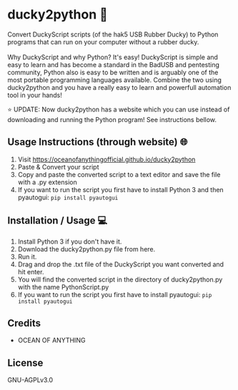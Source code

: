 # ducky2python :snake:
Convert DuckyScript scripts (of the hak5 USB Rubber Ducky) to Python programs that can run on your computer without a rubber ducky.<br /><br />
Why DuckyScript and why Python? It's easy! DuckyScript is simple and easy to learn and has become a standard in the BadUSB and pentesting community, Python also is easy to be written and is arguably one of the most portable programming languages available. Combine the two using ducky2python and you have a really easy to learn and powerfull automation tool in your hands!

 :star: UPDATE: Now ducky2python has a website which you can use instead of downloading and running the Python program! See instructions bellow.

## Usage Instructions (through website) :globe_with_meridians:

1. Visit https://oceanofanythingofficial.github.io/ducky2python
2. Paste & Convert your script
3. Copy and paste the converted script to a text editor and save the file with a .py extension
4. If you want to run the script you first have to install Python 3 and then pyautogui:
```pip install pyautogui```

## Installation / Usage :computer:

1. Install Python 3 if you don't have it.
2. Download the ducky2python.py file from here.
3. Run it.
4. Drag and drop the .txt file of the DuckyScript you want converted and hit enter.
5. You will find the converted script in the directory of ducky2python.py with the name PythonScript.py
6. If you want to run the script you first have to install pyautogui:
```pip install pyautogui```

## Credits
* OCEAN OF ANYTHING

## License
GNU-AGPLv3.0

